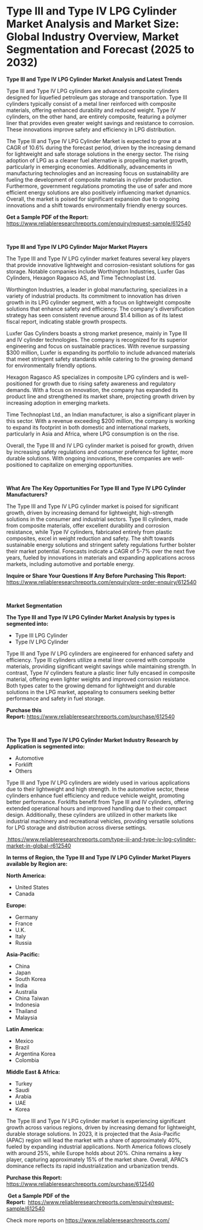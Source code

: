 <p><h1>Type III and Type IV LPG Cylinder Market Analysis and Market Size: Global Industry Overview, Market Segmentation and Forecast (2025 to 2032)</h1></p><p><strong>Type III and Type IV LPG Cylinder Market Analysis and Latest Trends</strong></p>
<p><p>Type III and Type IV LPG cylinders are advanced composite cylinders designed for liquefied petroleum gas storage and transportation. Type III cylinders typically consist of a metal liner reinforced with composite materials, offering enhanced durability and reduced weight. Type IV cylinders, on the other hand, are entirely composite, featuring a polymer liner that provides even greater weight savings and resistance to corrosion. These innovations improve safety and efficiency in LPG distribution.</p><p>The Type III and Type IV LPG Cylinder Market is expected to grow at a CAGR of 10.6% during the forecast period, driven by the increasing demand for lightweight and safe storage solutions in the energy sector. The rising adoption of LPG as a cleaner fuel alternative is propelling market growth, particularly in emerging economies. Additionally, advancements in manufacturing technologies and an increasing focus on sustainability are fueling the development of composite materials in cylinder production. Furthermore, government regulations promoting the use of safer and more efficient energy solutions are also positively influencing market dynamics. Overall, the market is poised for significant expansion due to ongoing innovations and a shift towards environmentally friendly energy sources.</p></p>
<p><strong>Get a Sample PDF of the Report:&nbsp;</strong> <a href="https://www.reliableresearchreports.com/enquiry/request-sample/612540?utm_campaign=2737&utm_medium=2&utm_source=Github&utm_content=ia&utm_term=29032025&utm_id=type-iii-and-type-iv-lpg-cylinder">https://www.reliableresearchreports.com/enquiry/request-sample/612540</a></p>
<p>&nbsp;</p>
<p><strong>Type III and Type IV LPG Cylinder Major Market Players</strong></p>
<p><p>The Type III and Type IV LPG cylinder market features several key players that provide innovative lightweight and corrosion-resistant solutions for gas storage. Notable companies include Worthington Industries, Luxfer Gas Cylinders, Hexagon Ragasco AS, and Time Technoplast Ltd.</p><p>Worthington Industries, a leader in global manufacturing, specializes in a variety of industrial products. Its commitment to innovation has driven growth in its LPG cylinder segment, with a focus on lightweight composite solutions that enhance safety and efficiency. The company's diversification strategy has seen consistent revenue around $1.4 billion as of its latest fiscal report, indicating stable growth prospects.</p><p>Luxfer Gas Cylinders boasts a strong market presence, mainly in Type III and IV cylinder technologies. The company is recognized for its superior engineering and focus on sustainable practices. With revenue surpassing $300 million, Luxfer is expanding its portfolio to include advanced materials that meet stringent safety standards while catering to the growing demand for environmentally friendly options.</p><p>Hexagon Ragasco AS specializes in composite LPG cylinders and is well-positioned for growth due to rising safety awareness and regulatory demands. With a focus on innovation, the company has expanded its product line and strengthened its market share, projecting growth driven by increasing adoption in emerging markets.</p><p>Time Technoplast Ltd., an Indian manufacturer, is also a significant player in this sector. With a revenue exceeding $200 million, the company is working to expand its footprint in both domestic and international markets, particularly in Asia and Africa, where LPG consumption is on the rise.</p><p>Overall, the Type III and IV LPG cylinder market is poised for growth, driven by increasing safety regulations and consumer preference for lighter, more durable solutions. With ongoing innovations, these companies are well-positioned to capitalize on emerging opportunities.</p></p>
<p>&nbsp;</p>
<p><strong>What Are The Key Opportunities For Type III and Type IV LPG Cylinder Manufacturers?</strong></p>
<p><p>The Type III and Type IV LPG cylinder market is poised for significant growth, driven by increasing demand for lightweight, high-strength solutions in the consumer and industrial sectors. Type III cylinders, made from composite materials, offer excellent durability and corrosion resistance, while Type IV cylinders, fabricated entirely from plastic composites, excel in weight reduction and safety. The shift towards sustainable energy solutions and stringent safety regulations further bolster their market potential. Forecasts indicate a CAGR of 5-7% over the next five years, fueled by innovations in materials and expanding applications across markets, including automotive and portable energy.</p></p>
<p><strong>Inquire or Share Your Questions If Any Before Purchasing This Report:</strong> <a href="https://www.reliableresearchreports.com/enquiry/pre-order-enquiry/612540?utm_campaign=2737&utm_medium=2&utm_source=Github&utm_content=ia&utm_term=29032025&utm_id=type-iii-and-type-iv-lpg-cylinder">https://www.reliableresearchreports.com/enquiry/pre-order-enquiry/612540</a></p>
<p>&nbsp;</p>
<p><strong>Market Segmentation</strong></p>
<p><strong>The Type III and Type IV LPG Cylinder Market Analysis by types is segmented into:</strong></p>
<p><ul><li>Type III LPG Cylinder</li><li>Type IV LPG Cylinder</li></ul></p>
<p><p>Type III and Type IV LPG cylinders are engineered for enhanced safety and efficiency. Type III cylinders utilize a metal liner covered with composite materials, providing significant weight savings while maintaining strength. In contrast, Type IV cylinders feature a plastic liner fully encased in composite material, offering even lighter weights and improved corrosion resistance. Both types cater to the growing demand for lightweight and durable solutions in the LPG market, appealing to consumers seeking better performance and safety in fuel storage.</p></p>
<p><strong>Purchase this Report:&nbsp;</strong><a href="https://www.reliableresearchreports.com/purchase/612540?utm_campaign=2737&utm_medium=2&utm_source=Github&utm_content=ia&utm_term=29032025&utm_id=type-iii-and-type-iv-lpg-cylinder">https://www.reliableresearchreports.com/purchase/612540</a></p>
<p>&nbsp;</p>
<p><strong>The Type III and Type IV LPG Cylinder Market Industry Research by Application is segmented into:</strong></p>
<p><ul><li>Automotive</li><li>Forklift</li><li>Others</li></ul></p>
<p><p>Type III and Type IV LPG cylinders are widely used in various applications due to their lightweight and high strength. In the automotive sector, these cylinders enhance fuel efficiency and reduce vehicle weight, promoting better performance. Forklifts benefit from Type III and IV cylinders, offering extended operational hours and improved handling due to their compact design. Additionally, these cylinders are utilized in other markets like industrial machinery and recreational vehicles, providing versatile solutions for LPG storage and distribution across diverse settings.</p></p>
<p><a href="https://www.reliableresearchreports.com/type-iii-and-type-iv-lpg-cylinder-market-in-global-r612540?utm_campaign=2737&utm_medium=2&utm_source=Github&utm_content=ia&utm_term=29032025&utm_id=type-iii-and-type-iv-lpg-cylinder">&nbsp;https://www.reliableresearchreports.com/type-iii-and-type-iv-lpg-cylinder-market-in-global-r612540</a></p>
<p><strong>In terms of Region, the Type III and Type IV LPG Cylinder Market Players available by Region are:</strong></p>
<p>
    <p> <strong> North America: </strong>
        <ul>
            <li>United States</li>
            <li>Canada</li>
        </ul>
        </p> 
    <p> <strong> Europe: </strong>
        <ul>
            <li>Germany</li>
            <li>France</li>
            <li>U.K.</li>
            <li>Italy</li>
            <li>Russia</li>
        </ul>
        </p> 
    <p> <strong> Asia-Pacific: </strong>
        <ul>
            <li>China</li>
            <li>Japan</li>
            <li>South Korea</li>
            <li>India</li>
            <li>Australia</li>
            <li>China Taiwan</li>
            <li>Indonesia</li>
            <li>Thailand</li>
            <li>Malaysia</li>
        </ul>
        </p> 
    <p> <strong> Latin America: </strong>
        <ul>
            <li>Mexico</li>
            <li>Brazil</li>
            <li>Argentina Korea</li>
            <li>Colombia</li>
        </ul>
        </p> 
    <p> <strong> Middle East & Africa: </strong>
        <ul>
            <li>Turkey</li>
            <li>Saudi</li>
            <li>Arabia</li>
            <li>UAE</li>
            <li>Korea</li>
        </ul>
    </p>
    </p>
<p><p>The Type III and Type IV LPG cylinder market is experiencing significant growth across various regions, driven by increasing demand for lightweight, durable storage solutions. In 2023, it is projected that the Asia-Pacific (APAC) region will lead the market with a share of approximately 40%, fueled by expanding industrial applications. North America follows closely with around 25%, while Europe holds about 20%. China remains a key player, capturing approximately 15% of the market share. Overall, APAC’s dominance reflects its rapid industrialization and urbanization trends.</p></p>
<p><strong>Purchase this Report: </strong><a href="https://www.reliableresearchreports.com/purchase/612540?utm_campaign=2737&utm_medium=2&utm_source=Github&utm_content=ia&utm_term=29032025&utm_id=type-iii-and-type-iv-lpg-cylinder">https://www.reliableresearchreports.com/purchase/612540</a></p>
<p>&nbsp;<strong>Get a Sample PDF of the Report:&nbsp;&nbsp;</strong><a href="https://www.reliableresearchreports.com/enquiry/request-sample/612540?utm_campaign=2737&utm_medium=2&utm_source=Github&utm_content=ia&utm_term=29032025&utm_id=type-iii-and-type-iv-lpg-cylinder">https://www.reliableresearchreports.com/enquiry/request-sample/612540</a></p>
<p><strong></strong></p>
<p>Check more reports on <a href="https://www.reliableresearchreports.com/?utm_campaign=2737&utm_medium=2&utm_source=Github&utm_content=ia&utm_term=29032025&utm_id=type-iii-and-type-iv-lpg-cylinder">https://www.reliableresearchreports.com/</a></p>